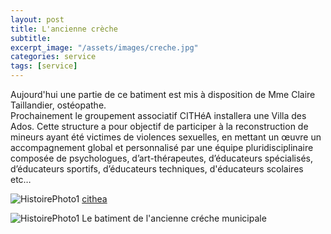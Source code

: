 ```yaml
---
layout: post
title: L'ancienne crèche
subtitle:
excerpt_image: "/assets/images/creche.jpg"
categories: service
tags: [service]
---
```


Aujourd'hui une partie de ce batiment est mis à disposition de Mme Claire Taillandier, ostéopathe.  
Prochainement le groupement associatif CITHéA installera une Villa des Ados. Cette structure a pour objectif de participer à la reconstruction de mineurs ayant été victimes de violences sexuelles, en mettant un œuvre un accompagnement global et personnalisé par une équipe pluridisciplinaire composée de psychologues, d’art-thérapeutes, d’éducateurs spécialisés, d’éducateurs sportifs, d’éducateurs techniques, d'éducateurs scolaires etc…


![HistoirePhoto1](https://cithea.org/wp-content/uploads/2024/01/logo-cithea-24.gif)  [cithea](https://cithea.org/)


![HistoirePhoto1](https://chclamecy.github.io/jekyll-theme-yat/assets/images/creche.jpg)  Le batiment de l'ancienne créche municipale
